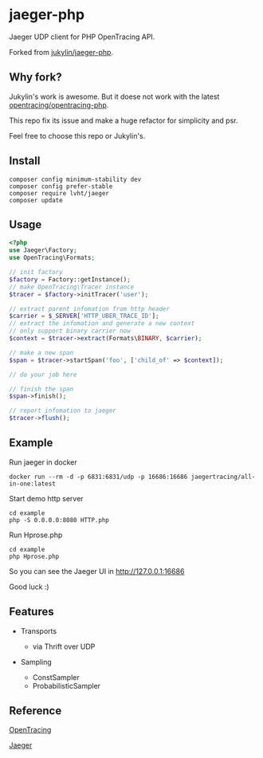 # jaeger-php

Jaeger UDP client for PHP OpenTracing API.

Forked from [jukylin/jaeger-php](https://github.com/jukylin/jaeger-php).

## Why fork?

Jukylin's work is awesome. But it doese not work with the latest [opentracing/opentracing-php](https://github.com/opentracing/opentracing-php).

This repo fix its issue and make a huge refactor for simplicity and psr.

Feel free to choose this repo or Jukylin's.

## Install

```
composer config minimum-stability dev
composer config prefer-stable
composer require lvht/jaeger
composer update
```

## Usage
```php
<?php
use Jaeger\Factory;
use OpenTracing\Formats;

// init factory
$factory = Factory::getInstance();
// make OpenTracing\Tracer instance
$tracer = $factory->initTracer('user');

// extract parent infomation from http header
$carrier = $_SERVER['HTTP_UBER_TRACE_ID'];
// extract the infomation and generate a new context
// only support binary carrier now
$context = $tracer->extract(Formats\BINARY, $carrier);

// make a new span
$span = $tracer->startSpan('foo', ['child_of' => $context]);

// do your job here

// finish the span
$span->finish();

// report infomation to jaeger
$tracer->flush();
```

## Example

Run jaeger in docker

```
docker run --rm -d -p 6831:6831/udp -p 16686:16686 jaegertracing/all-in-one:latest
```

Start demo http server

```
cd example
php -S 0.0.0.0:8080 HTTP.php
```

Run Hprose.php

```
cd example
php Hprose.php
```

So you can see the Jaeger UI in http://127.0.0.1:16686

Good luck :)

## Features

- Transports
    - via Thrift over UDP

- Sampling
    - ConstSampler
    - ProbabilisticSampler

## Reference

[OpenTracing](http://opentracing.io/)

[Jaeger](https://uber.github.io/jaeger/)
